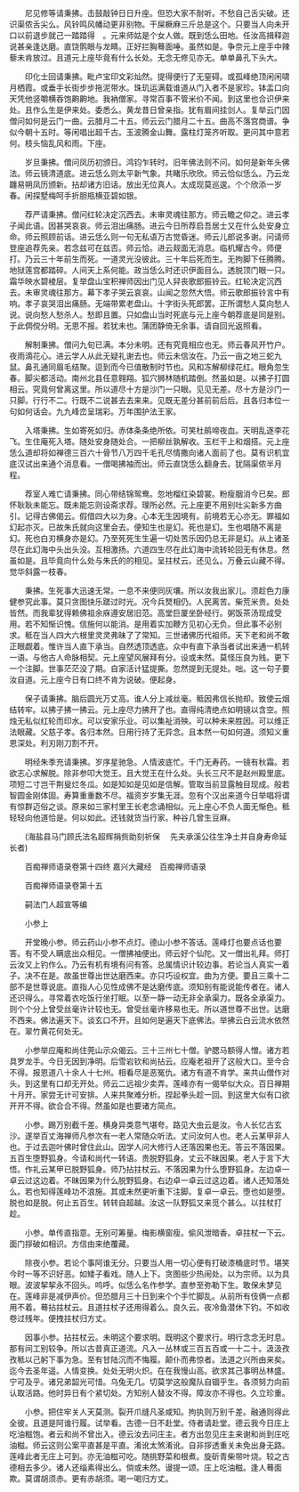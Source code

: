 <!-- { "loadSidebar": true } -->
　　尼见修等请秉拂。击鼓敲钟日日升座。但恐大家不耐听。不愁自己舌尖破。还识渠侬舌尖么。风铃鸣风幡动更非别物。干屎橛麻三斤总是这个。只要当人向未开口以前退步就己一踏踏得　。元来师姑是个女人做。既到恁么田地。任汝高揖释迦说甚亲逢达磨。直饶鹘眼与龙睛。正好拦胸蓦面唾。虽然如是。争奈元上座手中辣藜未肯放过。且道元上座毕竟有什么长处。无念无修见亦无。单单鼻孔下头大。

　　印化士回请秉拂。毗卢宝印文彩灿然。提得便行了无窒碍。或孤峰绝顶闲闲啸月栖霞。或垂手长街步步拖泥带水。珠玑运满载谁道从门入者不是家珍。钵盂口向天凭他竖嚼横吞饱齁齁地。我衲僧家。寻常百事不管米价不闻。到这里也合识伊来处。且作么生是伊来处。委悉么。黄龙昔日曾亲指。犹有眉间挂剑人。复举云门因僧问如何是云门一曲。云腊月二十五。师云云门腊月二十五。曲高不落宫商谱。争似今朝十五时。等闲唱出超千古。玉波腾金山舞。露柱灯笼齐听取。更问其中意若何。枝头恼乱风和雨。下座。

　　岁旦秉拂。僧问凤历初颁日。鸿钧乍转时。旧年佛法则不问。如何是新年头佛法。师云镜清道底。进云恁么则太平新气象。共睹乐欣欣。师云恰似恁么。乃云龙躔易朔凤历颁新。拈却诸方旧话。放出无位真人。太成现莫巡逡。个个欣添一岁春。闲探墅梅呵手折胆瓶横亚碧如银。

　　荐严请秉拂。僧问红轮决定沉西去。未审灵魂往那方。师云瞻之仰之。进云孝子闻此语。因甚哭哀哀。师云泪出痛肠。进云今日所荐启吾居士又在什么处安身立命。师云照顾前话。进云恁么则一句无私语万古觉昏迷。师云儿郎说多谢。问请师登座追荐先亲。若念兹可在兹否。师云恰。进云觌面无消息。临机耀古今。师便打。乃云三十年前生而死。一道灵光没彼此。三十年后死而生。无拘脚下任腾腾。地狱莲宫都踏碎。人间天上系何能。政当恁么时还识伊面目么。透脱顶门眼一只。霜华映水碧棱层。复举盘山宝积禅师因出门见人舁丧歌郎振铃云。红轮决定沉西去。未审灵魂往那方。幕下孝子哭云哀哀。山闻之忽然大悟。师云歌郎振铃言中有响。孝子哀哭泪出痛肠。无端带累老盘山。十字街头死郎罢。正所谓愁人莫向愁人说。说向愁人愁杀人。愁即且置。只如盘山当时死底与元上座今朝荐底是同是别。于此倜傥分明。无恩不报。若犹未也。蒲团静倚无余事。请自回光返照看。

　　解制秉拂。僧问九旬已满。本分未明。还有究竟相应也无。师云春风开竹户。夜雨滴花心。进云学人从此无疑礼谢去也。师云未信汝在。乃云一亩之地三蛇九鼠。鼻孔通同眉毛结聚。逗到而今已值散制时节也。风和冻解柳绿花红。眼角忽生春。脚尖都活动。南州北县任意翱翔。狐穴狮林随机踏倒。然虽如是。以拂子打圆相云。究竟何曾离这里。所以道尽十方是沙门一只眼。见见无差。尽十方是沙门一只脚。行行不二。行既不二说甚去去来来。见既无差分甚前前后后。且各归本位一句如何话会。九九峰峦呈瑞彩。万年围护法王家。

　　入塔秉拂。生如寄死如归。赤体条条绝所依。可笑杜鹃啼夜血。天明乱逐李花飞。生住庵死入塔。随处安身随处合。一把柳丝孰解收。玉栏干上和烟搭。元上座恁么道却将如禅德三百六十骨节八万四千毛孔尽情撒向诸人面前了也。莫有识机宜底汉试出来通个消息看。一僧喝拂袖而出。师云直饶恁么翻身去。犹隔渠侬半月程。

　　荐室人难亡请秉拂。同心带结锦鸳鸯。忽地榴红染碧裳。粉瘦胭消今已矣。郎怀耿耿未能忘。既未能忘则设斋求荐。理所必然。元上座更不用别吐尖新多方曲引。记得古佛偈云。假借四大以为身。心本无生因境有。前境若无心亦无。罪福如幻起亦灭。已故朱氏就向这里会去。便知生也是幻。死也是幻。生也唱随不离是幻。死也白刃横身亦是幻。乃至死死生生遍一切处苦乐因仍总无非是幻。从上诸圣尽在此幻海中头出头没。互相激扬。六道四生尽在此幻海中流转轮回无有休息。然虽如是。且毕竟向什么处与朱氏的的相见。呈拄杖云。还见么。万叠云山藏不得。觉华斜露一枝春。

　　秉拂。生死事大迅速无常。一息不来便同灰壤。所以汝我出家儿。须趁色力康健参究此事。莫只贪图快乐蹉过时光。况今兵燹相仍。人民离苦。柴荒米贵。处处皆然。而我辈犹得赖佛祖余庥遵安居旧范。高堂巨厦坐卧经行。粥饭茶汤现成受用。若不知惭识愧。信施何以能消。是用着实加鞭方见初心无负。但此事不必别求。秪在当人四大六根里灵灵弗昧了了常知。三世诸佛历代祖师。天下老和尚不敢正眼觑着。惟许当人直下承当。自然透顶透底。众中有直下承当者试出来通一机转一语。与他古人命脉相契。元上座望风展拜有分。设或未然。莫怪压良为贱。更下一个注脚。世事茫茫没了期。自家活计猛提撕。忽然提到无提处。咄。这一句子要汝自道。元上座今日有口终不肯为说破。便起身。

　　保子请秉拂。脑后圆光万丈高。谁人分上减丝毫。秪因弗信长抛却。致使云烟结转牢。以拂子拂一拂云。元上座尽力拂开了也。直得纯清绝点如明镜以含空。照烛无私似红轮而印水。可以安家乐业。可以集祉消殃。可以种未来胜因。可以维正法眼藏。父慈子孝。各归本然。日用行持了无异念。且本然一句如何道。须知义重恩深处。利刃刚刀割不开。

　　明经朱季充请秉拂。岁序星驰急。人情波底忙。千门无寿药。一镜有秋霜。若欲志心求解脱。除非参叩大觉王。且大觉王在什么处。头长三尺不是赵州殿里底。项短二寸岂干荆叟烂冬瓜。如是知如是见如是信解。管取当前显露触目现成。般若智圆金刚体固。寿算重重数不尽。福资岁岁集无涯。忽有个汉出来道今日举唱将谓有惊群迈俗之谈。原来如三家村里王长老念诵相似。元上座心不负人面无惭色。秪轻轻向他道恰是。何以如此。还钱就货当行家。种谷几曾生豆麻。

　　(海盐县马门顾氏法名超辉捐赀助刻祈保
　先夫承溪公往生净土并自身寿命延长者)

　　百痴禅师语录卷第十四终
嘉兴大藏经　百痴禅师语录


　　百痴禅师语录卷第十五

　　嗣法门人超宣等编

　　小参上

　　开堂晚小参。师云药山小参不点灯。德山小参不答话。莲峰灯也要点话也要答。有不受人瞒底出众相见。一僧拂袖便出。师云好个仙陀。又一僧出礼拜。师打云汝又上钓作么。乃云有机有境有问有答。总属情识计较边事。若论当人真实一着子。决不在是。故虽世尊出世达磨西来。亦只巧设权宜。曲为方便。要且三乘十二部不是世尊说底。直指人心见性成佛不是达磨传底。须知别有能说能传者在。诸人还识得么。寻常着衣吃饭行坐打眠。以至一静一动无非全承渠力。既各全承渠力。则个个分上曾受丝毫许计较也无。曾受丝毫许移易也无。所以道世尊不出世。达磨不西来。佛法遍天下。谈玄口不开。且如何是遍天下底佛法。举拂云白云流水依然在。翠竹黄花何处无。

　　小参举应庵和尚住莞山示众偈云。三十三州七十僧。驴腮马额得人憎。诸方若具罗龙手。今日无因到净明。后雪岩钦和尚拈云。应庵老祖开了这般大口。至今合不得。报恩道八十余人十七州。相看尽是恶冤仇。诸方有道不肯学。来共山僧作对头。到这里有口却无开处。师云二远祖少卖弄。莲峰亦有一偈举似大众。百日禅期十月开。家尝无计可安排。人来共聚难分析。捏起拳头趁一回。到这里大似有口欲开开不得。欲合合不得。然虽如是也要诸方简点。

　　小参。踢万别截千差。横身异类意气堪夸。路见大虫云是汝。令人长忆古玄沙。遂举百丈海禅师凡参次有一老人常随众听法。丈问汝何人也。老人云某甲非人也。于过去迦叶佛时曾住此山。因学人问大修行人还落因果也无。答云不落因果。五百生堕野狐身。今请和尚代一转语。贵脱野狐身。丈云不昧因果。老人于言下大悟。作礼云某甲已脱野狐身。师乃拈拄杖云。不落因果为什么堕野狐身。左边卓一卓云过这边着。不昧因果为什么脱野狐身。右边卓一卓云过这边着。诸人还知落处么。若也知得莲峰功不浪施。其或未然更听重下注脚。复卓一卓云。堕也如是堕。脱也如是脱。何止五百生。转转自超越。汝这一队野狐又来觅个甚么。以拄杖打趁。

　　小参。单传直指意。无别可筹量。梅影横窗瘦。偷风泄暗香。卓拄杖一下云。面门拶破如相识。方信由来绝覆藏。

　　除夜小参。若论个事阿谁无分。只要当人用一切心便有打破漆桶底时节。堪笑今时一等不识好恶。如矮子看戏。随人上下。贪图些少热闹处。以为宗师。以为具眼。波波挈挈永不回头。呜呼。似恁么名作参学。直参至弥勒下生。敢保未梦见在。莲峰非是减伊声价。但恐腊月三十日到来个个手忙脚乱。从前所有伎俩一点都用不着。蓦拈拄杖云。且道拄杖子还用得着么。良久云。夜冷鱼潜休下钓。不如收卷过残年。便拽拄杖归方丈。

　　因事小参。拈拄杖云。未明这个要求明。既明这个要求行。明行念念无时息。那有间工别较争。所以古昔真正道流。凡入一丛林或三百五百或一十二十。汲汲孜孜秪以己躬下事为急。至有甘陆沉而不悔履。颠仆而弗惊者。法道之兴所由来矣。迄今去圣年遥。人情变换。处处无明火炽。在在我慢山高。欲求其己事明丛林盛。宁可及乎。诸兄弟韶光可惜。乌兔无几。切莫学这般魔队自锢乎生。各须努力向前认取活路。他时异日有个紧切处。方知别人替汝不得。障汝亦不得也。久立珍重。

　　小参。把住牢关人天莫测。裂开爪缝凡圣咸知。拘执则万别千差。融通则得此全彼。且道是阿谁行履。试举看。古德一日不赴堂。侍者请赴堂。德云我今日庄上吃油糍饱。者云和尚不曾出入。德云汝去问庄主。者方出忽见庄主来谢和尚到庄吃油糍。师云这则公案平直甚是平直。淆讹太煞淆讹。自非拶透重关未免出身无路。莲峰此者无庄上可到。亦无油糍可吃。随挑野菜和根煮。旋斫青柴带叶烧。较之古德相去多少。诸人还缁素得出么。倘或未然。谩提一颂。庄上吃油糍。逢人蓦面欺。莫谓胡须赤。更有赤胡须。喝一喝归方丈。

